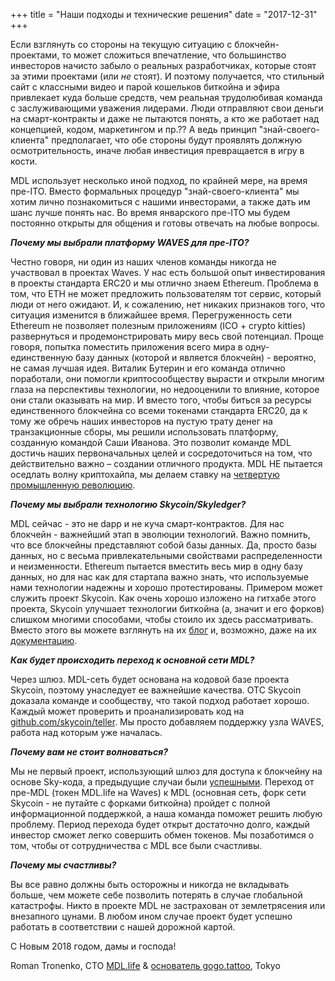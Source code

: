 +++
title = "Наши подходы и технические решения"
date = "2017-12-31"
+++

Если взглянуть со стороны на текущую ситуацию с блокчейн-проектами, то может сложиться впечатление, что большинство инвесторов начисто забыло о реальных разработчиках, которые стоят за этими проектами (или *не* стоят). И поэтому получается, что стильный сайт с классными видео и парой кошельков биткойна и эфира привлекает куда больше средств, чем реальная трудолюбивая команда с заслуживающими уважения лидерами. Люди отправляют свои деньги на смарт-контракты и даже не пытаются понять, а кто же работает над концепцией, кодом, маркетингом и пр.?? А ведь принцип "знай-своего-клиента" предполагает, что обе стороны будут проявлять должную осмотрительность, иначе любая инвестиция превращается в игру в кости.

MDL использует несколько иной подход, по крайней мере, на время пре-ITO. Вместо формальных процедур "знай-своего-клиента" мы хотим лично познакомиться с нашими инвесторами, а также дать им шанс лучше понять нас. Во время январского пре-ITO мы будем постоянно открыты для общения и готовы отвечать на любые вопросы.

***Почему мы выбрали платформу WAVES для пре-ITO?***

Честно говоря, ни один из наших членов команды никогда не участвовал в проектах Waves. У нас есть большой опыт инвестирования в проекты стандарта ERC20 и мы отлично знаем Ethereum. Проблема в том, что ETH не может предложить пользователям тот сервис, который люди от него ожидают. И, к сожалению, нет никаких признаков того, что ситуация изменится в ближайшее время.  Перегруженность сети Ethereum не позволяет полезным приложениям (ICO + crypto kitties) развернуться и продемонстрировать миру весь свой потенциал. Проще говоря, попытка поместить приложения всего мира в одну-единственную базу данных (которой и является блокчейн) - вероятно, не самая лучшая идея. Виталик Бутерин и его команда отлично поработали, они помогли криптосообществу вырасти и открыли многим глаза на перспективы технологии, но недооценили то влияние, которое они стали оказывать на мир. И вместо того, чтобы биться за ресурсы единственного блокчейна со всеми токенами стандарта ERC20, да к тому же обречь наших инвесторов на пустую трату денег на транзакционные сборы, мы решили использовать платформу, созданную командой Саши Иванова. Это позволит команде MDL достичь наших первоначальных целей и сосредоточиться на том, что действительно важно – создании отличного продукта. MDL НЕ пытается оседлать волну криптохайпа, мы делаем ставку на [четвертую промышленную революцию](https://ru.wikipedia.org/wiki/%D0%A7%D0%B5%D1%82%D0%B2%D1%91%D1%80%D1%82%D0%B0%D1%8F_%D0%BF%D1%80%D0%BE%D0%BC%D1%8B%D1%88%D0%BB%D0%B5%D0%BD%D0%BD%D0%B0%D1%8F_%D1%80%D0%B5%D0%B2%D0%BE%D0%BB%D1%8E%D1%86%D0%B8%D1%8F).

***Почему мы выбрали технологию Skycoin/Skyledger?***

MDL сейчас - это не dapp и  не куча смарт-контрактов. Для нас блокчейн - важнейший этап в эволюции технологий. Важно помнить, что все блокчейны представляют собой базы данных. Да, просто базы данных, но с весьма привлекательными свойствами распределенности и неизменности. Ethereum пытается вместить весь мир в одну базу данных, но для нас как для стартапа важно знать, что используемые нами  технологии надежны и хорошо протестированы. Примером может служить проект Skycoin. Как очень хорошо изложено на гитхабе этого проекта, Skycoin улучшает технологии биткойна (а, значит и его форков) слишком многими способами, чтобы стоило их здесь рассматривать. Вместо этого вы можете взглянуть на их [блог](https://blog.skycoin.net/ru) и, возможно, даже на их [документацию](https://www.skycoin.net/whitepapers/).

***Как будет происходить переход к основной сети MDL?***

Через шлюз. MDL-сеть будет основана на кодовой базе проекта Skycoin, поэтому унаследует ее важнейшие качества.  OTC Skycoin доказала команде и сообществу, что такой подход работает хорошо. Каждый может проверить и проанализировать код на [github.com/skycoin/teller](https://github.com/MDLlife/teller). Мы просто добавляем поддержку узла WAVES, работа над которым уже началась.

***Почему вам не стоит волноваться?***

Мы не первый проект, использующий шлюз для доступа к блокчейну на основе Sky-кода, а предыдущие случаи были [успешными](https://otc.skycoin.net/). Переход от пре-MDL (токен MDL.life на Waves) к MDL (основная сеть, форк сети Skycoin - не путайте с форками биткойна) пройдет с полной информационной поддержкой, а наша команда поможет решить любую проблему. Период перехода будет открыт достаточно долго, каждый инвестор сможет легко совершить обмен токенов. Мы позаботимся о том, чтобы от сотрудничества с MDL все были счастливы.

***Почему мы счастливы?***

Вы все равно должны быть осторожны и никогда не вкладывать больше, чем можете себе позволить потерять в случае глобальной катастрофы. Никто в проекте MDL не застрахован от землетрясения или внезапного цунами. В любом ином случае проект будет успешно работать в соответствии с нашей дорожной картой.

С Новым 2018 годом, дамы и господа!

Roman Tronenko,  CTO [MDL.life](http://mdl.life/) & [основатель gogo.tattoo](http://gogo.tattoo/), Tokyo
